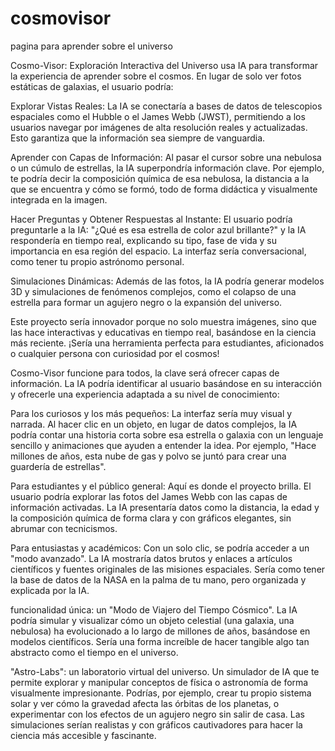 # cosmovisor
pagina para aprender sobre el universo

Cosmo-Visor: Exploración Interactiva del Universo
usa IA para transformar la experiencia de aprender sobre el cosmos. En lugar de solo ver fotos estáticas de galaxias, el usuario podría:

Explorar Vistas Reales: La IA se conectaría a bases de datos de telescopios espaciales como el Hubble o el James Webb (JWST), permitiendo a los usuarios navegar por imágenes de alta resolución reales y actualizadas. Esto garantiza que la información sea siempre de vanguardia.

Aprender con Capas de Información: Al pasar el cursor sobre una nebulosa o un cúmulo de estrellas, la IA superpondría información clave. Por ejemplo, te podría decir la composición química de esa nebulosa, la distancia a la que se encuentra y cómo se formó, todo de forma didáctica y visualmente integrada en la imagen.

Hacer Preguntas y Obtener Respuestas al Instante: El usuario podría preguntarle a la IA: "¿Qué es esa estrella de color azul brillante?" y la IA respondería en tiempo real, explicando su tipo, fase de vida y su importancia en esa región del espacio. La interfaz sería conversacional, como tener tu propio astrónomo personal.

Simulaciones Dinámicas: Además de las fotos, la IA podría generar modelos 3D y simulaciones de fenómenos complejos, como el colapso de una estrella para formar un agujero negro o la expansión del universo.

Este proyecto sería innovador porque no solo muestra imágenes, sino que las hace interactivas y educativas en tiempo real, basándose en la ciencia más reciente. ¡Sería una herramienta perfecta para estudiantes, aficionados o cualquier persona con curiosidad por el cosmos!

 Cosmo-Visor funcione para todos, la clave será ofrecer capas de información. La IA podría identificar al usuario basándose en su interacción y ofrecerle una experiencia adaptada a su nivel de conocimiento:

Para los curiosos y los más pequeños: La interfaz sería muy visual y narrada. Al hacer clic en un objeto, en lugar de datos complejos, la IA podría contar una historia corta sobre esa estrella o galaxia con un lenguaje sencillo y animaciones que ayuden a entender la idea. Por ejemplo, "Hace millones de años, esta nube de gas y polvo se juntó para crear una guardería de estrellas".

Para estudiantes y el público general: Aquí es donde el proyecto brilla. El usuario podría explorar las fotos del James Webb con las capas de información activadas. La IA presentaría datos como la distancia, la edad y la composición química de forma clara y con gráficos elegantes, sin abrumar con tecnicismos.

Para entusiastas y académicos: Con un solo clic, se podría acceder a un "modo avanzado". La IA mostraría datos brutos y enlaces a artículos científicos y fuentes originales de las misiones espaciales. Sería como tener la base de datos de la NASA en la palma de tu mano, pero organizada y explicada por la IA.


funcionalidad única: un "Modo de Viajero del Tiempo Cósmico". La IA podría simular y visualizar cómo un objeto celestial (una galaxia, una nebulosa) ha evolucionado a lo largo de millones de años, basándose en modelos científicos. Sería una forma increíble de hacer tangible algo tan abstracto como el tiempo en el universo.


"Astro-Labs": un laboratorio virtual del universo. Un simulador de IA que te permite explorar y manipular conceptos de física o astronomía de forma visualmente impresionante. Podrías, por ejemplo, crear tu propio sistema solar y ver cómo la gravedad afecta las órbitas de los planetas, o experimentar con los efectos de un agujero negro sin salir de casa. Las simulaciones serían realistas y con gráficos cautivadores para hacer la ciencia más accesible y fascinante.
